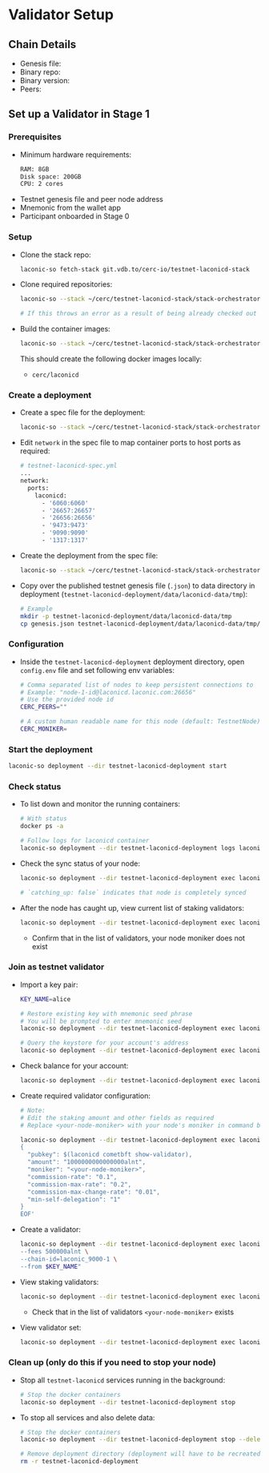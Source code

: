 # Validator Setup

## Chain Details

* Genesis file:
* Binary repo: 
* Binary version: 
* Peers: 

## Set up a Validator in Stage 1

### Prerequisites

* Minimum hardware requirements:
  ```bash
  RAM: 8GB
  Disk space: 200GB
  CPU: 2 cores
  ```
* Testnet genesis file and peer node address
* Mnemonic from the wallet app
* Participant onboarded in Stage 0

### Setup

* Clone the stack repo:

  ```bash
  laconic-so fetch-stack git.vdb.to/cerc-io/testnet-laconicd-stack
  ```

* Clone required repositories:

  ```bash
  laconic-so --stack ~/cerc/testnet-laconicd-stack/stack-orchestrator/stacks/testnet-laconicd setup-repositories --pull

  # If this throws an error as a result of being already checked out to a branch/tag in a repo, remove the repositories and re-run the command
  ```

* Build the container images:

  ```bash
  laconic-so --stack ~/cerc/testnet-laconicd-stack/stack-orchestrator/stacks/testnet-laconicd build-containers
  ```

  This should create the following docker images locally:

  * `cerc/laconicd`

### Create a deployment

* Create a spec file for the deployment:

  ```bash
  laconic-so --stack ~/cerc/testnet-laconicd-stack/stack-orchestrator/stacks/testnet-laconicd deploy init --output testnet-laconicd-spec.yml
  ```

* Edit `network` in the spec file to map container ports to host ports as required:

  ```bash
  # testnet-laconicd-spec.yml
  ...
  network:
    ports:
      laconicd:
        - '6060:6060'
        - '26657:26657'
        - '26656:26656'
        - '9473:9473'
        - '9090:9090'
        - '1317:1317'
  ```

* Create the deployment from the spec file:

  ```bash
  laconic-so --stack ~/cerc/testnet-laconicd-stack/stack-orchestrator/stacks/testnet-laconicd deploy create --spec-file testnet-laconicd-spec.yml --deployment-dir testnet-laconicd-deployment
  ```

* Copy over the published testnet genesis file (`.json`) to data directory in deployment (`testnet-laconicd-deployment/data/laconicd-data/tmp`):

  ```bash
  # Example
  mkdir -p testnet-laconicd-deployment/data/laconicd-data/tmp
  cp genesis.json testnet-laconicd-deployment/data/laconicd-data/tmp/genesis.json
  ```

### Configuration

* Inside the `testnet-laconicd-deployment` deployment directory, open `config.env` file and set following env variables:

  ```bash
  # Comma separated list of nodes to keep persistent connections to
  # Example: "node-1-id@laconicd.laconic.com:26656"
  # Use the provided node id
  CERC_PEERS=""

  # A custom human readable name for this node (default: TestnetNode)
  CERC_MONIKER=
  ```

### Start the deployment

```bash
laconic-so deployment --dir testnet-laconicd-deployment start
```

### Check status

* To list down and monitor the running containers:

  ```bash
  # With status
  docker ps -a

  # Follow logs for laconicd container
  laconic-so deployment --dir testnet-laconicd-deployment logs laconicd -f
  ```

* Check the sync status of your node:

  ```bash
  laconic-so deployment --dir testnet-laconicd-deployment exec laconicd "laconicd status | jq .sync_info"

  # `catching_up: false` indicates that node is completely synced
  ```

* After the node has caught up, view current list of staking validators:

  ```bash
  laconic-so deployment --dir testnet-laconicd-deployment exec laconicd "laconicd query staking validators"
  ```

  * Confirm that in the list of validators, your node moniker does not exist

### Join as testnet validator

* Import a key pair:

  ```bash
  KEY_NAME=alice

  # Restore existing key with mnemonic seed phrase
  # You will be prompted to enter mnemonic seed
  laconic-so deployment --dir testnet-laconicd-deployment exec laconicd "laconicd keys add $KEY_NAME --recover"

  # Query the keystore for your account's address
  laconic-so deployment --dir testnet-laconicd-deployment exec laconicd "laconicd keys show $KEY_NAME -a"
  ```

* Check balance for your account:

  ```bash
  laconic-so deployment --dir testnet-laconicd-deployment exec laconicd "laconicd query bank balances <account-address>"
  ```

* Create required validator configuration:

  ```bash
  # Note:
  # Edit the staking amount and other fields as required
  # Replace <your-node-moniker> with your node's moniker in command below

  laconic-so deployment --dir testnet-laconicd-deployment exec laconicd 'cat <<EOF > my-validator.json
  {
    "pubkey": $(laconicd cometbft show-validator),
    "amount": "1000000000000000alnt",
    "moniker": "<your-node-moniker>",
    "commission-rate": "0.1",
    "commission-max-rate": "0.2",
    "commission-max-change-rate": "0.01",
    "min-self-delegation": "1"
  }
  EOF'
  ```

* Create a validator:

  ```bash
  laconic-so deployment --dir testnet-laconicd-deployment exec laconicd "laconicd tx staking create-validator my-validator.json \
  --fees 500000alnt \
  --chain-id=laconic_9000-1 \
  --from $KEY_NAME"
  ```

* View staking validators:

  ```bash
  laconic-so deployment --dir testnet-laconicd-deployment exec laconicd "laconicd query staking validators"
  ```

  * Check that in the list of validators `<your-node-moniker>` exists

* View validator set:

  ```bash
  laconic-so deployment --dir testnet-laconicd-deployment exec laconicd "laconicd query consensus comet validator-set"
  ```

### Clean up (only do this if you need to stop your node)

* Stop all `testnet-laconicd` services running in the background:

  ```bash
  # Stop the docker containers
  laconic-so deployment --dir testnet-laconicd-deployment stop
  ```

* To stop all services and also delete data:

  ```bash
  # Stop the docker containers
  laconic-so deployment --dir testnet-laconicd-deployment stop --delete-volumes

  # Remove deployment directory (deployment will have to be recreated for a re-run)
  rm -r testnet-laconicd-deployment
  ```